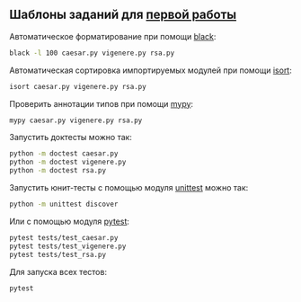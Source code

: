 ## Шаблоны заданий для [первой работы](https://dementiy.github.io/assignments/cypher/)

Автоматическое форматирование при помощи [black](https://github.com/psf/black):

```sh
black -l 100 caesar.py vigenere.py rsa.py
```

Автоматическая сортировка импортируемых модулей при помощи [isort](https://github.com/timothycrosley/isort):

```sh
isort caesar.py vigenere.py rsa.py
```

Проверить аннотации типов при помощи [mypy](https://github.com/python/mypy):

```sh
mypy caesar.py vigenere.py rsa.py
```

Запустить доктесты можно так:

```sh
python -m doctest caesar.py
python -m doctest vigenere.py
python -m doctest rsa.py
```

Запустить юнит-тесты с помощью модуля [unittest](https://docs.python.org/3/library/unittest.html) можно так:

```sh
python -m unittest discover
```

Или с помощью модуля [pytest](https://docs.pytest.org/en/stable/):

```sh
pytest tests/test_caesar.py
pytest tests/test_vigenere.py
pytest tests/test_rsa.py
```

Для запуска всех тестов:

```sh
pytest
```
